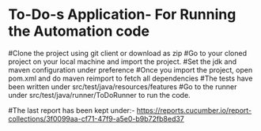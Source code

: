 # To-Do-s Application- For Running the Automation code
#Clone the project using git client or download as zip
#Go to your cloned project on your local machine and import the project.
#Set the jdk and maven configuration under preference 
#Once you import the project, open pom.xml and do maven reimport to fetch all dependencies
#The tests have been written under src/test/java/resources/features
#Go to the runner under src/test/java/runner/ToDoRunner to run the code.

#The last report has been kept under:- https://reports.cucumber.io/report-collections/3f0099aa-cf71-47f9-a5e0-b9b72fb8ed37
